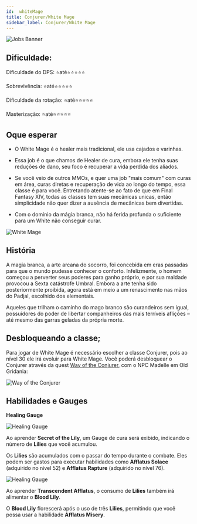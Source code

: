 ```yaml
---
id:  whiteMage
title: Conjurer/White Mage
sidebar_label: Conjurer/White Mage 
---
```

![Jobs Banner](https://i.imgur.com/dX4UQ0n.png)
## Dificuldade: 
 Dificuldade do DPS: ⭐até⭐⭐⭐⭐⭐ 

 Sobrevivência: ⭐até⭐⭐⭐⭐⭐

 Dificuldade da rotação: ⭐até⭐⭐⭐⭐⭐

 Masterização: ⭐até⭐⭐⭐⭐⭐
## Oque esperar

- O White Mage é o healer mais tradicional, ele usa cajados e varinhas.

- Essa job é o que chamos de Healer de cura, embora ele tenha suas reduções de dano, seu foco é recuperar a vida perdida dos aliados.

- Se você veio de outros MMOs, e quer uma job "mais comum" com curas em área, curas diretas e recuperação de vida ao longo do tempo, essa classe é para você. Entretando atente-se ao fato de que em Final Fantasy XIV, todas as classes tem suas mecânicas unicas, então simplicidade não quer dizer a ausência de mecânicas bem divertidas.

- Com o dominio da mágia branca, não há ferida profunda o suficiente para um White não conseguir curar.

![White Mage](https://i.imgur.com/LQf4z37.png)
## História

A magia branca, a arte arcana do socorro, foi concebida em eras passadas para que o mundo pudesse conhecer o conforto. Infelizmente, o homem começou a perverter seus poderes para ganho próprio, e por sua maldade provocou a Sexta catástrofe Umbral. Embora a arte tenha sido posteriormente proibida, agora está em meio a um renascimento nas mãos do Padjal, escolhido dos elementais.

Aqueles que trilham o caminho do mago branco são curandeiros sem igual, possuidores do poder de libertar companheiros das mais terríveis aflições – até mesmo das garras geladas da própria morte.
## Desbloqueando a classe;

Para jogar de White Mage é necessário escolher a classe Conjurer, pois ao nível 30 ele irá evoluir para White Mage. Você poderá desbloquear o Conjurer através da quest [Way of the Conjurer](https://na.finalfantasyxiv.com/lodestone/playguide/db/quest/b4758d83d19/), com o NPC Madelle em Old Gridania:

![Way of the Conjurer](https://i.imgur.com/xg74pkq.png)




## Habilidades e Gauges

**Healing Gauge**

![Healing Gauge](https://img.finalfantasyxiv.com/lds/promo/h/O/jwptpuW59YM3f5xFHPYR08qMCg.png)

Ao aprender **Secret of the Lily**, um Gauge de cura será exibido, indicando o número de **Lilies** que você acumulou. 

Os **Lilies** são acumulados com o passar do tempo durante o combate. Eles podem ser gastos para executar habilidades como **Afflatus Solace** (adquirido no nível 52) e **Afflatus Rapture** (adquirido no nível 76).

![Healing Gauge](https://img.finalfantasyxiv.com/lds/promo/h/Q/XGVUBM4Mjd3eJ5fNjiPfrBw60g.png)

Ao aprender **Transcendent Afflatus**, o consumo de **Lilies** também irá alimentar o **Blood Lily**. 


O **Blood Lily** florescerá após o uso de três **Lilies**, permitindo que você possa usar a habilidade **Afflatus Misery**.